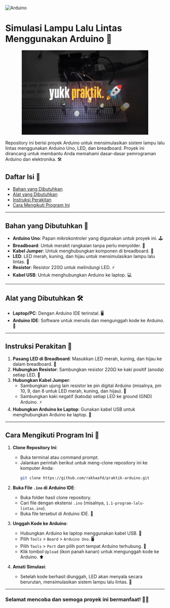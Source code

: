![Arduino](https://img.shields.io/badge/Arduino_IDE-2.3.2-blue)

# Simulasi Lampu Lalu Lintas Menggunakan Arduino 🚦

<center>
<img src="readme.gif" alt="gif" width="400" />
</center>

Repository ini berisi proyek Arduino untuk mensimulasikan sistem lampu lalu lintas menggunakan Arduino Uno, LED, dan breadboard. Proyek ini dirancang untuk membantu Anda memahami dasar-dasar pemrograman Arduino dan elektronika. 🛠️

## Daftar Isi 📑
- [Bahan yang Dibutuhkan](#bahan-yang-dibutuhkan-)
- [Alat yang Dibutuhkan](#alat-yang-dibutuhkan-)
- [Instruksi Perakitan](#instruksi-perakitan-)
- [Cara Mengikuti Program Ini](#cara-mengikuti-program-ini-)

---

## Bahan yang Dibutuhkan 🛒
- **Arduino Uno**: Papan mikrokontroler yang digunakan untuk proyek ini. 🕹️
- **Breadboard**: Untuk merakit rangkaian tanpa perlu menyolder. 🧩
- **Kabel Jumper**: Untuk menghubungkan komponen di breadboard. 🔌
- **LED**: LED merah, kuning, dan hijau untuk mensimulasikan lampu lalu lintas. 🚨
- **Resistor**: Resistor 220Ω untuk melindungi LED. ⚡
- **Kabel USB**: Untuk menghubungkan Arduino ke laptop. 💻

---

## Alat yang Dibutuhkan 🛠️
- **Laptop/PC**: Dengan Arduino IDE terinstal. 🖥️
- **Arduino IDE**: Software untuk menulis dan mengunggah kode ke Arduino. 📂

---

## Instruksi Perakitan 🔧
1. **Pasang LED di Breadboard**: Masukkan LED merah, kuning, dan hijau ke dalam breadboard. 🚦
2. **Hubungkan Resistor**: Sambungkan resistor 220Ω ke kaki positif (anoda) setiap LED. 🔗
3. **Hubungkan Kabel Jumper**:
   - Sambungkan ujung lain resistor ke pin digital Arduino (misalnya, pin 10, 9, dan 8 untuk LED merah, kuning, dan hijau). 📍
   - Sambungkan kaki negatif (katoda) setiap LED ke ground (GND) Arduino. ⚡
4. **Hubungkan Arduino ke Laptop**: Gunakan kabel USB untuk menghubungkan Arduino ke laptop. 🔌

---

## Cara Mengikuti Program Ini 🚀
1. **Clone Repository Ini**:
   - Buka terminal atau command prompt.
   - Jalankan perintah berikut untuk meng-clone repository ini ke komputer Anda:
     ```bash
     git clone https://github.com/rakhaafd/praktik-arduino.git
     ```

2. **Buka File `.ino` di Arduino IDE**:
   - Buka folder hasil clone repository.
   - Cari file dengan ekstensi `.ino` (misalnya, `1.1-program-lalu-lintas.ino`).
   - Buka file tersebut di Arduino IDE. 📂

3. **Unggah Kode ke Arduino**:
   - Hubungkan Arduino ke laptop menggunakan kabel USB. 🔌
   - Pilih `Tools` > `Board` > `Arduino Uno`. 🖥️
   - Pilih `Tools` > `Port` dan pilih port tempat Arduino terhubung. 📍
   - Klik tombol `Upload` (ikon panah kanan) untuk mengunggah kode ke Arduino. ⬆️

4. **Amati Simulasi**:
   - Setelah kode berhasil diunggah, LED akan menyala secara berurutan, mensimulasikan sistem lampu lalu lintas. 🚦

---

### Selamat mencoba dan semoga proyek ini bermanfaat! 🚀✨